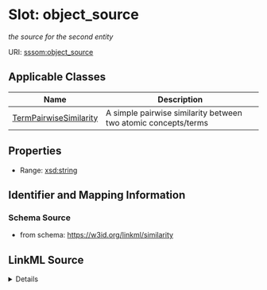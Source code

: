 # Slot: object_source
_the source for the second entity_


URI: [sssom:object_source](http://w3id.org/sssom/object_source)



<!-- no inheritance hierarchy -->




## Applicable Classes

| Name | Description |
| --- | --- |
[TermPairwiseSimilarity](TermPairwiseSimilarity.md) | A simple pairwise similarity between two atomic concepts/terms






## Properties

* Range: [xsd:string](http://www.w3.org/2001/XMLSchema#string)







## Identifier and Mapping Information







### Schema Source


* from schema: https://w3id.org/linkml/similarity




## LinkML Source

<details>
```yaml
name: object_source
description: the source for the second entity
from_schema: https://w3id.org/linkml/similarity
rank: 1000
slot_uri: sssom:object_source
alias: object_source
domain_of:
- TermPairwiseSimilarity
range: string

```
</details>